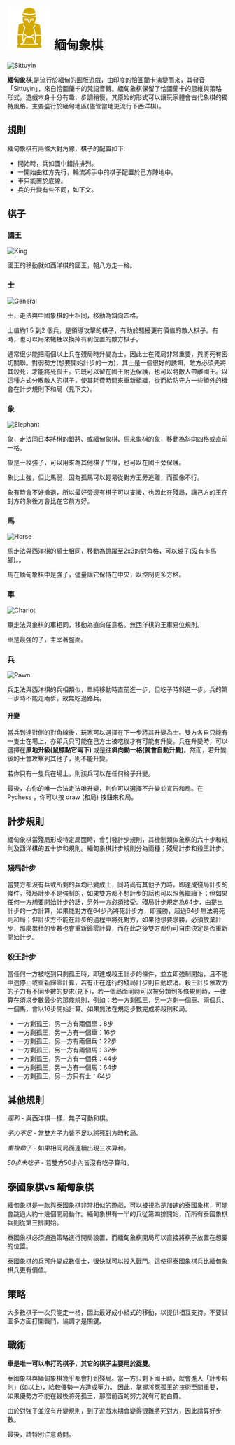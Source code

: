 # ![Sittuyin](https://github.com/gbtami/pychess-variants/blob/master/static/icons/sittuyin.svg) 緬甸象棋

![Sittuyin](https://github.com/gbtami/pychess-variants/blob/master/static/images/SittuyinGuide/Sittuyin.png?raw=true)

**緬甸象棋**,是流行於緬甸的圖版遊戲，由印度的恰圖蘭卡演變而來，其發音「Sittuyin」，來自恰圖蘭卡的梵語音轉。緬甸象棋保留了恰圖蘭卡的思維與策略形式。遊戲本身十分有趣，步調稍慢，其原始的形式可以讓玩家體會古代象棋的獨特風格。主要盛行於緬甸地區(儘管當地更流行下西洋棋)。

## 規則

緬甸象棋有兩條大對角線，棋子的配置如下: 

* 開始時，兵如圖中錯排排列。
* 一開始由紅方先行，輪流將手中的棋子配置於己方陣地中。
* 車只能置於底線。
* 兵的升變有些不同，如下文。

## 棋子

### 國王

![King](https://github.com/gbtami/pychess-variants/blob/master/static/images/SittuyinGuide/King.png?raw=true) 

國王的移動就如西洋棋的國王，朝八方走一格。

### 士

![General](https://github.com/gbtami/pychess-variants/blob/master/static/images/SittuyinGuide/General.png?raw=true)

士，走法與中國象棋的士相同，移動為斜向四格。

士值約1.5 到2 個兵，是領導攻擊的棋子，有助於騷擾更有價值的敵人棋子。有時，也可以用來犧牲以換掉有利位置的敵方棋子。

通常很少能把兩個以上兵在殘局時升變為士，因此士在殘局非常重要，與將死有密切關聯。對弱勢方(想要開始計步的一方)，其士是一個很好的誘餌，敵方必須先將其殺死，才能將死孤王。它既可以留在國王附近保護，也可以將敵人帶離國王。以這種方式分散敵人的棋子，使其耗費時間來重新組織，從而給防守方一些額外的機會在計步規則下和局（見下文）。

### 象

![Elephant](https://github.com/gbtami/pychess-variants/blob/master/static/images/SittuyinGuide/Elephant.png?raw=true)

象，走法同日本將棋的銀將、或緬甸象棋、馬來象棋的象，移動為斜向四格或直前一格。

象是一枚強子，可以用來為其他棋子生根，也可以在國王旁保護。
 
象比士強，但比馬弱，因為孤馬可以輕易從對方王旁逃離，而孤像不行。
 
象有時會不好撤退，所以最好旁邊有棋子可以支援，也因此在殘局，讓己方的王在對方的象後方會比在它前方好。

### 馬

 ![Horse](https://github.com/gbtami/pychess-variants/blob/master/static/images/SittuyinGuide/Horse.png?raw=true)

馬走法與西洋棋的騎士相同，移動為跳躍至2x3的對角格，可以越子(沒有卡馬腳)。。

馬在緬甸象棋中是強子，儘量讓它保持在中央，以控制更多方格。

### 車

 ![Chariot](https://github.com/gbtami/pychess-variants/blob/master/static/images/SittuyinGuide/Chariot.png?raw=true)


車走法與象棋的車相同，移動為直向任意格。無西洋棋的王車易位規則。

車是最強的子，主宰著盤面。


### 兵

![Pawn](https://github.com/gbtami/pychess-variants/blob/master/static/images/SittuyinGuide/Pawn.png?raw=true)

兵走法與西洋棋的兵相類似，單純移動時直前進一步，但吃子時斜進一步。兵的第一步時不能走兩步，故無吃過路兵。

#### 升變
當兵到達對側的對角線後，玩家可以選擇在下一步將其升變為士。雙方各自只能有一隻士在場上，亦即兵只可能在己方士被吃後才有可能有升變。兵在升變時，可以選擇在**原地升級(鼠標點它兩下)** 或是往**斜向動一格(就會自動升變)**。然而，若升變後的士會攻擊到其他子，則不能升變。

若你只有一隻兵在場上，則該兵可以在任何格子升變。

最後，右你的唯一合法走法唯升變，則你可以選擇不升變並宣告和局。在 Pychess ，你可以按 draw (和局) 按鈕來和局。


## 計步規則

緬甸象棋當殘局形成特定局面時，會引發計步規則，其機制類似象棋的六十步和規則及西洋棋的五十步和規則。緬甸象棋計步規則分為兩種；殘局計步和殺王計步。


### 殘局計步

當雙方都沒有兵或所剩的兵均已變成士，同時尚有其他子力時，即達成殘局計步的條件。殘局計步不是強制的，如果雙方都不想計步的話也可以照舊繼續下；但如果任何一方想要開始計步的話，另外一方必須接受。殘局計步規定為64步，由提出計步的一方計算，如果能對方在64步內將死計步方，即獲勝，超過64步無法將死則和局；但計步方不能在計步的過程中將死對方，如果他想要求勝，必須放棄計步，那麼累積的步數也會重新歸零計算，而在此之後雙方都仍可自由決定是否重新開始計步。

### 殺王計步

當任何一方被吃到只剩孤王時，即達成殺王計步的條件，並立即強制開始，且不能中途停止或重新歸零計算，若有正在進行的殘局計步則自動取消。殺王計步依攻方的子力有不同步數的要求(見下)，若一個局面同時可以被分類到多條規則時，一律算在須求步數最少的那條規則，例如：若一方剩孤王，另一方剩一個車、兩個兵、一個馬，會以16步開始計算。如果無法在規定步數完成將殺則和局。
* 一方剩孤王，另一方有兩個車：8步
* 一方剩孤王，另一方有一個車：16步
* 一方剩孤王，另一方有兩個兵：22步
* 一方剩孤王，另一方有兩個馬：32步
* 一方剩孤王，另一方有一個兵：44步
* 一方剩孤王，另一方有一個馬：64步
* 一方剩孤王，另一方只有士：64步

## 其他規則

*逼和* - 與西洋棋一樣，無子可動和棋。

*子力不足* - 當雙方子力皆不足以將死對方時和局。

*重複動子* - 如果相同局面連續出現三次算和。

*50步未吃子* - 若雙方50步內皆沒有吃子算和。

## 泰國象棋vs 緬甸象棋
 
緬甸象棋是一款與泰國象棋非常相似的遊戲，可以被視為是加速的泰國象棋，可能會跳過大約十幾個開局動作。緬甸象棋有一半的兵從第四排開始，而所有泰國象棋兵則從第三排開始。
 
泰國象棋必須通過策略進行開局設置，而緬甸象棋開局可以直接將棋子放置在想要的位置。
 
泰國象棋的兵可升變成數個士，很快就可以投入戰鬥。這使得泰國象棋兵比緬甸象棋兵更有價值。


 
## 策略

大多數棋子一次只能走一格，因此最好成小組式的移動，以提供相互支持。不要試圖多方面打開戰鬥，協調才是關鍵。

## 戰術
 
**車是唯一可以串打的棋子，其它的棋子主要用於捉雙。**

泰國象棋與緬甸象棋幾乎都會打到殘局。當一方只剩下國王時，就會進入「計步規則」(如以上)，給較優勢一方造成壓力。
因此，掌握將死孤王的技術至關重要，如果優勢方不能在最後將死孤王，那麼前面的努力就有可能白費。

由於對強子並沒有升變規則，到了遊戲末期會變得很難將死對方，因此請算好步數。
 
最後，請特別注意時間。
 
